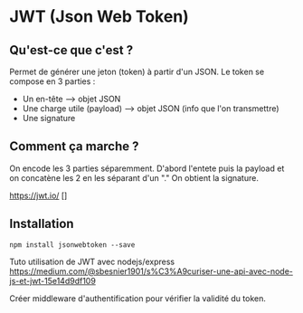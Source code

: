 # JWT (Json Web Token)

## Qu'est-ce que c'est ?

Permet de générer une jeton (token) à partir d'un JSON.
Le token se compose en 3 parties :
- Un en-tête --> objet JSON
- Une charge utile (payload) --> objet JSON (info que l'on transmettre)
- Une signature

## Comment ça marche ?

On encode les 3 parties séparemment.
D'abord l'entete puis la payload et on concatène les 2 en les séparant d'un "."
On obtient la signature.

https://jwt.io/ []


## Installation

```npm install jsonwebtoken --save```

Tuto utilisation de JWT avec nodejs/express
https://medium.com/@sbesnier1901/s%C3%A9curiser-une-api-avec-node-js-et-jwt-15e14d9df109 

Créer middleware d'authentification pour vérifier la validité du token.